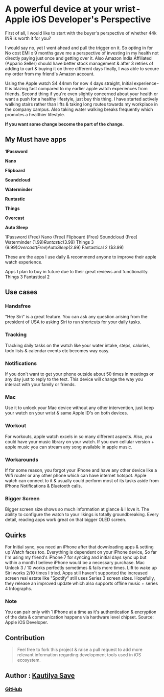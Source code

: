 # A powerful device at your wrist - Apple iOS Developer's Perspective

First of all, I would like to start with the buyer's perspective of whether 44k INR is worth it for you?

I would say no, yet I went ahead and pull the trigger on it.
So opting in for No cost EMI x 9 months gave me a perspective of investing in my health not directly paying just once and getting over it.
Also Amazon India Affiliated (Appario Seller) should have better stock management & after 3 retries of adding to cart & buying it on three different days finally, I was able to secure my order from my friend's Amazon account.

Using the Apple watch S4 44mm for now 4 days straight, Initial experience - It is blazing fast compared to my earlier apple watch experiences from friends.
Second thing if you're even slightly concerned about your health or want a push for a healthy lifestyle, just buy this thing.
I have started actively walking stairs rather than lifts & taking long routes towards my workplace in the company campus. Also taking water walking breaks frequently which promotes a healthier lifestyle.

**If you want some change become the part of the change.**

## My Must have apps

**1Password**

**Nano**

**Flipboard**

**Soundcloud**

**Waterminder**

**Runtastic**

**Things**

**Overcast**

**Auto Sleep**

1Password (Free)
Nano (Free)
Flipboard (Free)
Soundcloud (Free)
Waterminder ($1.99)
Runtastic ($3.99)
Things 3 ($9.99)
Overcast (Free)
Auto Sleep ($2.99)
Fantastical 2 ($3.99)

These are the apps I use daily & recommend anyone to improve their apple watch experience.

Apps I plan to buy in future due to their great reviews and functionality. 
Things 3
Fantastical 2

## Use cases

### Handsfree

"Hey Siri" is a great feature. You can ask any question arising from the president of USA to asking Siri to run shortcuts for your daily tasks.

### Tracking

Tracking daily tasks on the watch like your water intake, steps, calories, todo lists & calendar events etc becomes way easy.

### Notifications

If you don't want to get your phone outside about 50 times in meetings or any day just to reply to the text. This device will change the way you interact with your family or friends.

### Mac

Use it to unlock your Mac device without any other intervention, just keep your watch on your wrist & same Apple ID's on both devices.

### Workout

For workouts, apple watch excels in so many different aspects. Also, you could have your music library on your watch. If you own cellular version + apple music you can stream any song available in apple music.

### Workarounds

If for some reason, you forgot your iPhone and have any other device like a Wifi router or any other phone which can have internet hotspot. Apple watch can connect to it & usually could perform most of its tasks aside from iPhone Notifications & Bluetooth calls.

### Bigger Screen

Bigger screen size shows so much information at glance & I love it. The ability to configure the watch to your likings is totally groundbreaking. Every detail, reading apps work great on that bigger OLED screen.

## Quirks

For Initial sync, you need an iPhone after that downloading apps & setting up Watch faces too. Everything is dependent on your iPhone device, So far I'm using my friend's iPhone 7 for syncing and initial days sync up but within a month I believe iPhone would be a necessary purchase.
Mac Unlock 3 / 10 works perfectly sometimes & fails more times.
Lift to wake up Siri works 2/10 times I tried.
Apps still haven't supported the increased screen real estate like "Spotify" still uses Series 3 screen sizes. Hopefully, they release an improved update which also supports offline music + series 4 Infographs.

### Note

You can pair only with 1 iPhone at a time as it's authentication & encryption of the data & communication happens via hardware level chipset. Source: Apple iOS Developer.

## Contribution

> Feel free to fork this project & raise a pull request to add more relevant information regarding development tools used in iOS ecosystem.

## Author : [Kautilya Save](https://kautilya.design/)

### [GitHub](https://github.com/SensehacK)